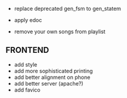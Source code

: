 - replace deprecated gen_fsm to gen_statem
- apply edoc

- remove your own songs from playlist


## FRONTEND
- add style
- add more sophisticated printing
- add better alignment on phone
- add better server (apache?)
- add favico